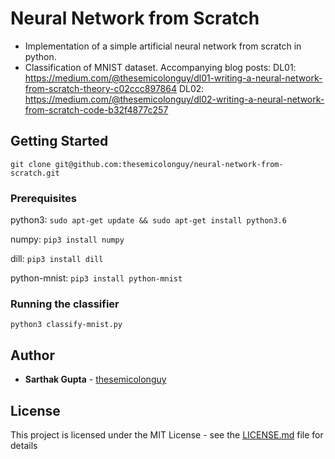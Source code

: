 # Neural Network from Scratch

* Implementation of a simple artificial neural network from scratch in python.
* Classification of MNIST dataset.
Accompanying blog posts:
DL01: https://medium.com/@thesemicolonguy/dl01-writing-a-neural-network-from-scratch-theory-c02ccc897864
DL02: https://medium.com/@thesemicolonguy/dl02-writing-a-neural-network-from-scratch-code-b32f4877c257

## Getting Started

`git clone git@github.com:thesemicolonguy/neural-network-from-scratch.git`

### Prerequisites

python3: `sudo apt-get update && sudo apt-get install python3.6`

numpy: `pip3 install numpy`

dill: `pip3 install dill`

python-mnist: `pip3 install python-mnist`

### Running the classifier

`python3 classify-mnist.py`

## Author

* **Sarthak Gupta** - [thesemicolonguy](https://github.com/thesemicolonguy)

## License

This project is licensed under the MIT License - see the [LICENSE.md](https://github.com/thesemicolonguy/neural-network-from-scratch/blob/master/LICENSE) file for details
